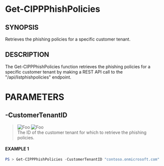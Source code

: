 # Get-CIPPPhishPolicies
## SYNOPSIS
Retrieves the phishing policies for a specific customer tenant.
## DESCRIPTION
The Get-CIPPPhishPolicies function retrieves the phishing policies for a specific customer tenant by making a REST API call to the "/api/listphishpolicies" endpoint.
# PARAMETERS

## **-CustomerTenantID**
> ![Foo](https://img.shields.io/badge/Type-String-Blue?) ![Foo](https://img.shields.io/badge/Mandatory-TRUE-Red?) \
The ID of the customer tenant for which to retrieve the phishing policies.

 #### EXAMPLE 1
```powershell
PS > Get-CIPPPhishPolicies -CustomerTenantID "contoso.onmicrosoft.com"
```

